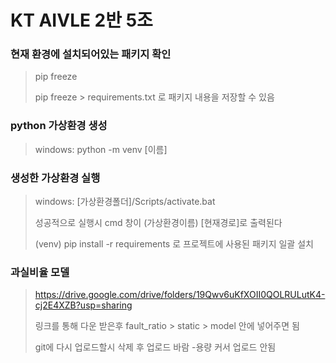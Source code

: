 # KT AIVLE 2반 5조


### 현재 환경에 설치되어있는 패키지 확인
> pip freeze
> 
> pip freeze > requirements.txt 로 패키지 내용을 저장할 수 있음

### python 가상환경 생성
> windows: python -m venv [이름]
### 생성한 가상환경 실행
> windows: [가상환경폴더]/Scripts/activate.bat
>
> 성공적으로 실행시 cmd 창이 (가상환경이름) [현재경로]로 출력된다
> 
> (venv) pip install -r requirements 로 프로젝트에 사용된 패키지 일괄 설치

### 과실비율 모델
> https://drive.google.com/drive/folders/19Qwv6uKfXOII0QOLRULutK4-cj2E4XZB?usp=sharing
> 
> 링크를 통해 다운 받은후 fault_ratio > static > model  안에 넣어주면 됨
> 
> git에 다시 업로드할시 삭제 후 업로드 바람 -용량 커서 업로드 안됨
